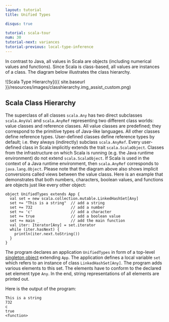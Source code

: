 ```yaml
---
layout: tutorial
title: Unified Types

disqus: true

tutorial: scala-tour
num: 30
tutorial-next: variances
tutorial-previous: local-type-inference
---
```


In contrast to Java, all values in Scala are objects (including numerical values and functions). Since Scala is class-based, all values are instances of a class. The diagram below illustrates the class hierarchy.

![Scala Type Hierarchy]({{ site.baseurl }}/resources/images/classhierarchy.img_assist_custom.png)

## Scala Class Hierarchy ##

The superclass of all classes `scala.Any` has two direct subclasses `scala.AnyVal` and `scala.AnyRef` representing two different class worlds: value classes and reference classes. All value classes are predefined; they correspond to the primitive types of Java-like languages. All other classes define reference types. User-defined classes define reference types by default; i.e. they always (indirectly) subclass `scala.AnyRef`. Every user-defined class in Scala implicitly extends the trait `scala.ScalaObject`. Classes from the infrastructure on which Scala is running (e.g. the Java runtime environment) do not extend `scala.ScalaObject`. If Scala is used in the context of a Java runtime environment, then `scala.AnyRef` corresponds to `java.lang.Object`.
Please note that the diagram above also shows implicit conversions called views between the value classs.
Here is an example that demonstrates that both numbers, characters, boolean values, and functions are objects just like every other object:
 
    object UnifiedTypes extends App {
      val set = new scala.collection.mutable.LinkedHashSet[Any]
      set += "This is a string"  // add a string
      set += 732                 // add a number
      set += 'c'                 // add a character
      set += true                // add a boolean value
      set += main _              // add the main function
      val iter: Iterator[Any] = set.iterator
      while (iter.hasNext) {
        println(iter.next.toString())
      }
    }
 
The program declares an application `UnifiedTypes` in form of a top-level [singleton object](singleton-objects.html) extending `App`. The application defines a local variable `set` which refers to an instance of class `LinkedHashSet[Any]`. The program adds various elements to this set. The elements have to conform to the declared set element type `Any`. In the end, string representations of all elements are printed out.

Here is the output of the program:

    This is a string
    732
    c
    true
    <function>
